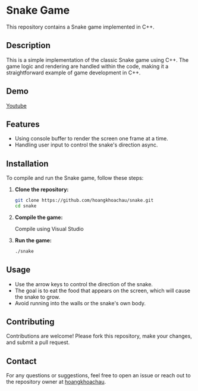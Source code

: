 # Snake Game

This repository contains a Snake game implemented in C++.

## Description

This is a simple implementation of the classic Snake game using C++. The game logic and rendering are handled within the code, making it a straightforward example of game development in C++.

## Demo
[Youtube](https://www.youtube.com/watch?v=t4oEPeDN93s)

## Features

- Using console buffer to render the screen one frame at a time.
- Handling user input to control the snake's direction async.

## Installation

To compile and run the Snake game, follow these steps:

1. **Clone the repository:**

   ```sh
   git clone https://github.com/hoangkhoachau/snake.git
   cd snake
   ```

2. **Compile the game:**

   Compile using Visual Studio

3. **Run the game:**
   ```sh
   ./snake
   ```

## Usage

- Use the arrow keys to control the direction of the snake.
- The goal is to eat the food that appears on the screen, which will cause the snake to grow.
- Avoid running into the walls or the snake's own body.

## Contributing

Contributions are welcome! Please fork this repository, make your changes, and submit a pull request.

## Contact

For any questions or suggestions, feel free to open an issue or reach out to the repository owner at [hoangkhoachau](https://github.com/hoangkhoachau).

